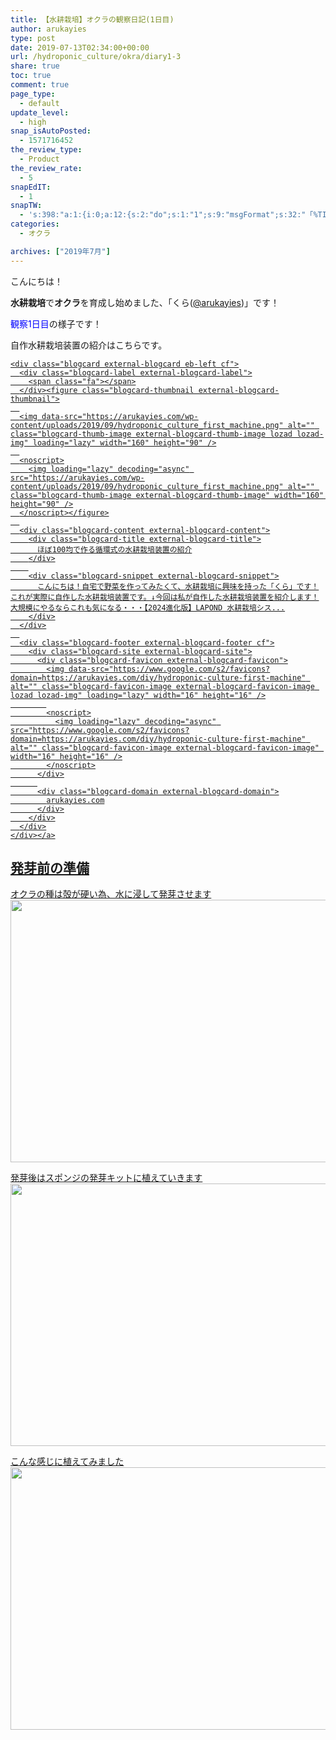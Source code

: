 ```yaml
---
title: 【水耕栽培】オクラの観察日記(1日目)
author: arukayies
type: post
date: 2019-07-13T02:34:00+00:00
url: /hydroponic_culture/okra/diary1-3
share: true
toc: true
comment: true
page_type:
  - default
update_level:
  - high
snap_isAutoPosted:
  - 1571716452
the_review_type:
  - Product
the_review_rate:
  - 5
snapEdIT:
  - 1
snapTW:
  - 's:398:"a:1:{i:0;a:12:{s:2:"do";s:1:"1";s:9:"msgFormat";s:32:"「%TITLE%」 %SITENAME% - %URL%";s:8:"attchImg";s:1:"1";s:9:"isAutoImg";s:1:"A";s:8:"imgToUse";s:0:"";s:9:"isAutoURL";s:1:"A";s:8:"urlToUse";s:0:"";s:4:"doTW";i:0;s:8:"isPosted";s:1:"1";s:4:"pgID";s:19:"1186491167040393216";s:7:"postURL";s:56:"https://twitter.com/arukayies/status/1186491167040393216";s:5:"pDate";s:19:"2019-10-22 03:55:13";}}";'
categories:
  - オクラ

archives: ["2019年7月"]
---
```

こんにちは！

<span class="marker"><strong>水耕栽培</strong></span>で**オクラ**を育成し始めました、「くら(<a rel="noopener" href="http://www.twitter.com/arukayies" target="_blank"><i class="fa fa-twitter" aria-hidden="true" style="color: #55ACEE;font-size:1.2em;"></i>@arukayies</a>)」です！

<span style="color: blue;">観察1日目</span>の様子です！

<div class="blogcard-type bct-together">
  <div class="blogcard-shortcode-wrap paragraph">
    自作水耕栽培装置の紹介はこちらです。<br /> <a href="https://arukayies.com/diy/hydroponic_culture_first_machine" title="ほぼ100均で作る循環式の水耕栽培装置の紹介" class="blogcard-wrap external-blogcard-wrap a-wrap cf" target="_blank">
    
    <div class="blogcard external-blogcard eb-left cf">
      <div class="blogcard-label external-blogcard-label">
        <span class="fa"></span>
      </div><figure class="blogcard-thumbnail external-blogcard-thumbnail">
      
      <img data-src="https://arukayies.com/wp-content/uploads/2019/09/hydroponic_culture_first_machine.png" alt="" class="blogcard-thumb-image external-blogcard-thumb-image lozad lozad-img" loading="lazy" width="160" height="90" />
      
      <noscript>
        <img loading="lazy" decoding="async" src="https://arukayies.com/wp-content/uploads/2019/09/hydroponic_culture_first_machine.png" alt="" class="blogcard-thumb-image external-blogcard-thumb-image" width="160" height="90" />
      </noscript></figure>
      
      <div class="blogcard-content external-blogcard-content">
        <div class="blogcard-title external-blogcard-title">
          ほぼ100均で作る循環式の水耕栽培装置の紹介
        </div>
        
        <div class="blogcard-snippet external-blogcard-snippet">
          こんにちは！自宅で野菜を作ってみたくて、水耕栽培に興味を持った「くら」です！これが実際に自作した水耕栽培装置です。↓今回は私が自作した水耕栽培装置を紹介します！大規模にやるならこれも気になる・・・【2024進化版】LAPOND 水耕栽培シス...
        </div>
      </div>
      
      <div class="blogcard-footer external-blogcard-footer cf">
        <div class="blogcard-site external-blogcard-site">
          <div class="blogcard-favicon external-blogcard-favicon">
            <img data-src="https://www.google.com/s2/favicons?domain=https://arukayies.com/diy/hydroponic-culture-first-machine" alt="" class="blogcard-favicon-image external-blogcard-favicon-image lozad lozad-img" loading="lazy" width="16" height="16" />
            
            <noscript>
              <img loading="lazy" decoding="async" src="https://www.google.com/s2/favicons?domain=https://arukayies.com/diy/hydroponic-culture-first-machine" alt="" class="blogcard-favicon-image external-blogcard-favicon-image" width="16" height="16" />
            </noscript>
          </div>
          
          <div class="blogcard-domain external-blogcard-domain">
            arukayies.com
          </div>
        </div>
      </div>
    </div></a>
  </div>
</div>

## 発芽前の準備

オクラの種は殻が硬い為、水に浸して発芽させます  
<img loading="lazy" decoding="async" class="size-medium aligncenter" src="https://arukayies.com/wp-content/uploads/2019/12/img_5dfa414ce255e.jpg" width="680" height="420" /> 

発芽後はスポンジの発芽キットに植えていきます  
<img loading="lazy" decoding="async" class="size-medium aligncenter" src="https://arukayies.com/wp-content/uploads/2019/12/img_5dfa414d1cad9.jpg" width="680" height="420" /> 

こんな感じに植えてみました  
<img loading="lazy" decoding="async" class="size-medium aligncenter" src="https://arukayies.com/wp-content/uploads/2019/12/img_5dfa414d63062.jpg" width="680" height="420" />
